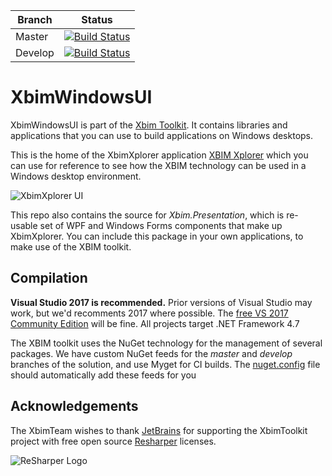 
Branch | Status
------ | -------
Master | [ ![Build Status](http://xbimbuilds.cloudapp.net/app/rest/builds/buildType:(id:Xbim_XbimWindowsUi_XbimWindowsUi),branch:(name:master)/statusIcon "Build Status") ](http://xbimbuilds.cloudapp.net/project.html?projectId=Xbim_XbimWindowsUi&tab=projectOverview "Build Status")
Develop | [ ![Build Status](http://xbimbuilds.cloudapp.net/app/rest/builds/buildType:(id:Xbim_XbimWindowsUi_XbimWindowsUi),branch:(name:develop)/statusIcon "Build Status") ](http://xbimbuilds.cloudapp.net/project.html?projectId=Xbim_XbimWindowsUi&tab=projectOverview "Build Status")

# XbimWindowsUI

XbimWindowsUI is part of the [Xbim Toolkit](https://github.com/xBimTeam/XbimEssentials).
It contains libraries and applications that you can use to build applications on Windows desktops. 

This is the home of the XbimXplorer application [XBIM Xplorer](http://docs.xbim.net/downloads/xbimxplorer.html)
which you can use for reference to see how the XBIM technology can be used in a Windows desktop environment.

![XbimXplorer UI](ReadmeResources/XbimXplorerUI.png)

This repo also contains the source for *Xbim.Presentation*, which is re-usable set of WPF and Windows Forms components 
that make up XbimXplorer. You can include this package in your own applications, to make use of the XBIM toolkit.

## Compilation

**Visual Studio 2017 is recommended.**
Prior versions of Visual Studio may work, but we'd recomments 2017 where possible.
The [free VS 2017 Community Edition](https://visualstudio.microsoft.com/downloads/) will be fine. 
All projects target .NET Framework 4.7

The XBIM toolkit uses the NuGet technology for the management of several packages.
We have custom NuGet feeds for the *master* and *develop* branches of the solution, and use
Myget for CI builds. The [nuget.config](nuget.config) file should automatically add these feeds for you


## Acknowledgements
The XbimTeam wishes to thank [JetBrains](https://www.jetbrains.com/) for supporting the XbimToolkit project 
with free open source [Resharper](https://www.jetbrains.com/resharper/) licenses.

![ReSharper Logo](ReadmeResources/icon_ReSharper.png)
